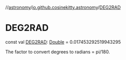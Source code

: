 //[astronomy](../../index.md)/[io.github.cosinekitty.astronomy](index.md)/[DEG2RAD](-d-e-g2-r-a-d.md)

# DEG2RAD

const val [DEG2RAD](-d-e-g2-r-a-d.md): [Double](https://kotlinlang.org/api/latest/jvm/stdlib/kotlin-stdlib/kotlin/-double/index.html) = 0.017453292519943295

The factor to convert degrees to radians = pi/180.
